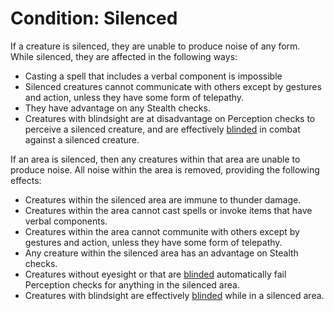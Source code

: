# Condition: Silenced
If a creature is silenced, they are unable to produce noise of any form. While silenced, they are affected in the following ways:

* Casting a spell that includes a verbal component is impossible
* Silenced creatures cannot communicate with others except by gestures and action, unless they have some form of telepathy.
* They have advantage on any Stealth checks.
* Creatures with blindsight are at disadvantage on Perception checks to perceive a silenced creature, and are effectively [blinded](Blinded.md) in combat against a silenced creature.

If an area is silenced, then any creatures within that area are unable to produce noise. All noise within the area is removed, providing the following effects:

* Creatures within the silenced area are immune to thunder damage.
* Creatures within the area cannot cast spells or invoke items that have verbal components.
* Creatures within the area cannot communite with others except by gestures and action, unless they have some form of telepathy.
* Any creature within the silenced area has an advantage on Stealth checks.
* Creatures without eyesight or that are [blinded](Blinded.md) automatically fail Perception checks for anything in the silenced area.
* Creatures with blindsight are effectively [blinded](Blinded.md) while in a silenced area.
